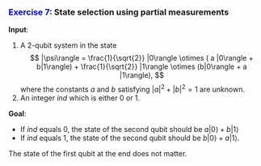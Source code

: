 ### <span style="color:blue">Exercise 7</span>: State selection using partial measurements 

**Input**: 
1. A 2-qubit system in the state
$$
|\psi\rangle = \frac{1}{\sqrt{2}} |0\rangle \otimes ( a |0\rangle + b|1\rangle) + \frac{1}{\sqrt{2}} |1\rangle \otimes (b|0\rangle + a |1\rangle),
$$
where the constants $a$ and $b$ satisfying $|a|^2 + |b|^2 = 1$ are unknown.
2. An integer $ind$ which is either $0$ or $1$.

**Goal**: 
- If $ind$ equals 0, the state of the second qubit should be $a|0\rangle + b|1\rangle$
- If $ind$ equals 1, the state of the second qubit should be $b|0\rangle + a |1\rangle$. 

The state of the first qubit at the end does not matter.
